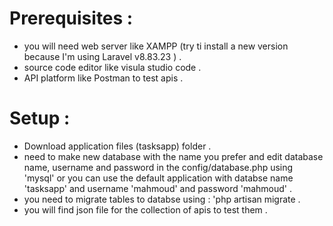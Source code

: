 # Prerequisites :
- you will need web server like XAMPP (try ti install a new version because I'm using Laravel v8.83.23 ) .
- source code editor like visula studio code .
- API platform like Postman to test apis .

# Setup :
- Download application files (tasksapp) folder . 
- need to make new database with the name you prefer and edit database name, username and password  in the config/database.php using 'mysql' or
you can use the default application with databse name 'tasksapp' and username 'mahmoud' and password 'mahmoud' .
- you need to migrate tables to databse using : 'php artisan migrate .
- you will find json file for the collection of apis to test them .
